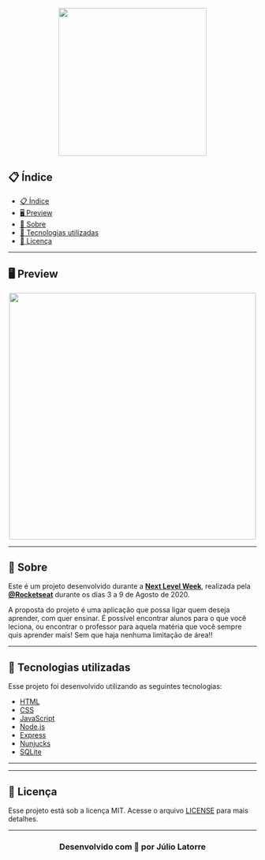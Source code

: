 <p align="center">
  <img src="https://i.imgur.com/mQcxWAh.png" width="300" >
</p>


## 📋 Índice

- [📋 Índice](#-índice)
- [🖥 Preview](#-preview)
- [📖 Sobre](#-sobre)
- [🚀 Tecnologias utilizadas](#-tecnologias-utilizadas)
- [📝 Licença](#-licença)

---

## 🖥 Preview 

<p align="center">
  <img src="https://i.imgur.com/rOiMviT.png" width="500" >
</p>

---

## 📖 Sobre 

Este é um projeto desenvolvido durante a **[Next Level Week](https://nextlevelweek.com/)**, realizada pela **[@Rocketseat](https://github.com/Rocketseat)** durante os dias 3 a 9 de Agosto de 2020.

A proposta do projeto é uma aplicação que possa ligar quem deseja aprender, com quer ensinar. É possível encontrar alunos para o que você leciona, ou encontrar o professor para aquela matéria que você sempre quis aprender mais! Sem que haja nenhuma limitação de área!! 

--- 

## 🚀 Tecnologias utilizadas

Esse projeto foi desenvolvido utilizando as seguintes tecnologias:
- [HTML](https://www.w3schools.com/html/)
- [CSS](https://developer.mozilla.org/pt-BR/docs/Web/CSS)
- [JavaScript](https://www.javascript.com/)
- [Node.js](https://nodejs.org/en/)
- [Express](https://expressjs.com/pt-br/)
- [Nunjucks](https://mozilla.github.io/nunjucks//)
- [SQLite](https://www.sqlite.org/index.html)

--- 
---
## 📝 Licença
Esse projeto está sob a licença MIT. Acesse o arquivo [LICENSE](https://github.com/Juliolatorre/NLW/blob/master/LICENSE) para mais detalhes.

---

<h3 align="center"> 
 Desenvolvido com 💜 por Júlio Latorre
</h3> 
